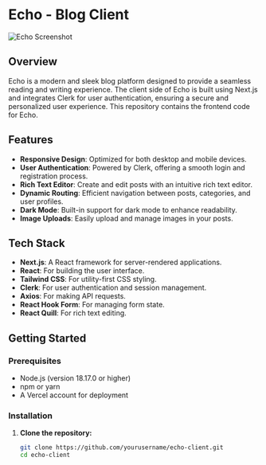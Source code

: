 # Echo - Blog Client

![Echo Screenshot](path_to_screenshot)

## Overview

Echo is a modern and sleek blog platform designed to provide a seamless reading and writing experience. The client side of Echo is built using Next.js and integrates Clerk for user authentication, ensuring a secure and personalized user experience. This repository contains the frontend code for Echo.

## Features

- **Responsive Design**: Optimized for both desktop and mobile devices.
- **User Authentication**: Powered by Clerk, offering a smooth login and registration process.
- **Rich Text Editor**: Create and edit posts with an intuitive rich text editor.
- **Dynamic Routing**: Efficient navigation between posts, categories, and user profiles.
- **Dark Mode**: Built-in support for dark mode to enhance readability.
- **Image Uploads**: Easily upload and manage images in your posts.

## Tech Stack

- **Next.js**: A React framework for server-rendered applications.
- **React**: For building the user interface.
- **Tailwind CSS**: For utility-first CSS styling.
- **Clerk**: For user authentication and session management.
- **Axios**: For making API requests.
- **React Hook Form**: For managing form state.
- **React Quill**: For rich text editing.

## Getting Started

### Prerequisites

- Node.js (version 18.17.0 or higher)
- npm or yarn
- A Vercel account for deployment

### Installation

1. **Clone the repository:**

   ```bash
   git clone https://github.com/yourusername/echo-client.git
   cd echo-client

